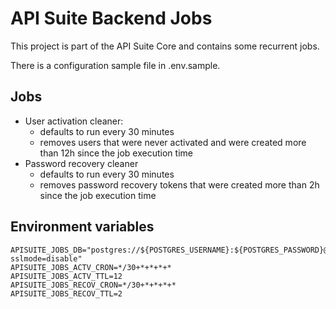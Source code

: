 # API Suite Backend Jobs

This project is part of the API Suite Core and contains some recurrent jobs.

There is a configuration sample file in .env.sample.


## Jobs
- User activation cleaner:
   - defaults to run every 30 minutes
   - removes users that were never activated and were created more than 12h since the job execution time
- Password recovery cleaner
   - defaults to run every 30 minutes
   - removes password recovery tokens that were created more than 2h since the job execution time


## Environment variables

```
APISUITE_JOBS_DB="postgres://${POSTGRES_USERNAME}:${POSTGRES_PASSWORD}@POSTGRES_ADDRESS:${POSTGRES_PORT_INTERNAL}/${POSTGRES_DB}?sslmode=disable"
APISUITE_JOBS_ACTV_CRON=*/30+*+*+*+*
APISUITE_JOBS_ACTV_TTL=12
APISUITE_JOBS_RECOV_CRON=*/30+*+*+*+*
APISUITE_JOBS_RECOV_TTL=2
```